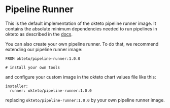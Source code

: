 # Pipeline Runner

This is the default implementation of the okteto pipeline runner image. It contains the absolute minimum dependencies needed to run pipelines in okteto as described in the [docs](https://www.okteto.com/docs/cloud/okteto-cli/#built-in-tools-when-deploying-to-okteto-cloud).

You can also create your own pipeline runner. To do that, we recommend extending our pipeline runner image:

```
FROM okteto/pipeline-runner:1.0.0

# install your own tools
```

and configure your custom image in the okteto chart values file like this:

```
installer:
  runner: okteto/pipeline-runner:1.0.0
```

replacing `okteto/pipeline-runner:1.0.0` by your own pipeline runner image.
